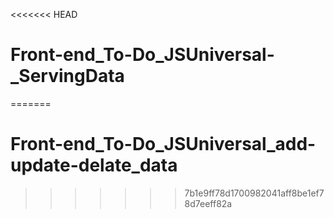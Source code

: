 <<<<<<< HEAD
# Front-end_To-Do_JSUniversal-_ServingData
=======
# Front-end_To-Do_JSUniversal_add-update-delate_data
>>>>>>> 7b1e9ff78d1700982041aff8be1ef78d7eeff82a
